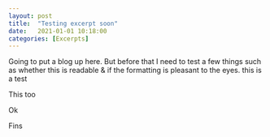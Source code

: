 ```yaml
---
layout: post
title:  "Testing excerpt soon"
date:   2021-01-01 10:18:00
categories: [Excerpts]
---
```


Going to put a blog up here. But before that I need to test a few things such as whether this is readable & if the formatting is pleasant to the eyes.
this is a test


This too


Ok


Fins
